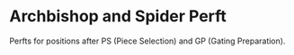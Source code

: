 # Archbishop and Spider Perft

Perfts for positions after PS (Piece Selection) and GP (Gating Preparation).
